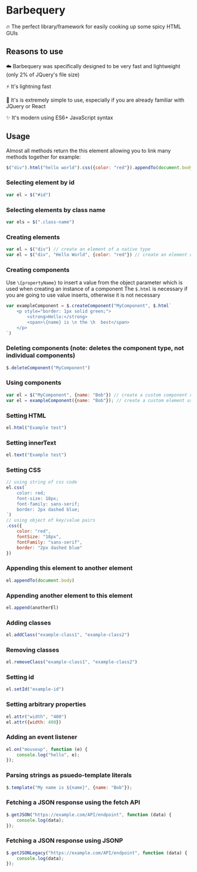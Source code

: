 # Barbequery
🔥 The perfect library/framework for easily cooking up some spicy HTML GUIs

## Reasons to use
☁️ Barbequery was specifically designed to be very fast and lightweight (only 2% of JQuery's file size)

⚡ It's lightning fast

🧠 It's is extremely simple to use, especially if you are already familiar with JQuery or React

✨ It's modern using ES6+ JavaScript syntax

## Usage
Almost all methods return the this element allowing you to link many methods together for example:
```js
$("div").html("hello world").css({color: "red"}).appendTo(document.body)
```

### Selecting element by id
```js
var el = $("#id")
```
    
### Selecting elements by class name
```js
var els = $(".class-name")
```
    
### Creating elements
```js
var el = $("div") // create an element of a native type
var el = $("div", "Hello World", {color: "red"}) // create an element of a native type and setting html and css
```

### Creating components
Use `\{propertyName}` to insert a value from the object parameter which is used when creating an instance of a component
The `$.html` is necessary if you are going to use value inserts, otherwise it is not necessary
```js
var exampleComponent = $.createComponent("MyComponent", $.html`
    <p style="border: 1px solid green;">
        <strong>Hello:</strong>
        <span>\{name} is \n the \h  best</span>
    </p>
`)
```
    
### Deleting components (note: deletes the component type, not individual components)
```js
$.deleteComponent("MyComponent")
```

### Using components
```js
var el = $("MyComponent", {name: "Bob"}) // create a custom component using $
var el = exampleComponent({name: "Bob"}); // create a custom element using the function that is returned from the createComponent method
```

### Setting HTML
```js
el.html("Example test")
```

### Setting innerText
```js
el.text("Example test")
```

### Setting CSS
```js
// using string of css code
el.css(`
    color: red;
    font-size: 18px;
    font-family: sans-serif;
    border: 2px dashed blue;
`)
// using object of key/value pairs
.css({
    color: "red",
    fontSize: "18px",
    fontFamily: "sans-serif",
    border: "2px dashed blue"
})
```

### Appending this element to another element
```js
el.appendTo(document.body)
```

### Appending another element to this element
```js
el.append(anotherEl)
```

### Adding classes
```js
el.addClass("example-class1", "example-class2")
```

### Removing classes
```js
el.removeClass("example-class1", "example-class2")
```

### Setting id
```js
el.setId("example-id")
```

### Setting arbitrary properties
```js
el.attr("width", "400")
el.attr({width: 400})
```

### Adding an event listener
```js
el.on("mouseup", function (e) {
    console.log("hello", e);
});
```

### Parsing strings as psuedo-template literals
```js
$.template("My name is ${name}", {name: "Bob"});
```

### Fetching a JSON response using the fetch API
```js
$.getJSON("https://example.com/API/endpoint", function (data) {
    console.log(data);
});
```

### Fetching a JSON response using JSONP
```js
$.getJSONLegacy("https://example.com/API/endpoint", function (data) {
    console.log(data);
});
```
